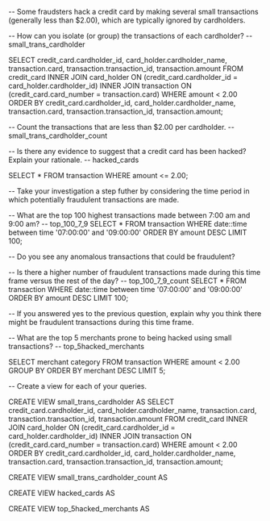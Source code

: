 -- Some fraudsters hack a credit card by making several small transactions (generally less than $2.00), which are typically ignored by cardholders. 

-- How can you isolate (or group) the transactions of each cardholder?
-- small_trans_cardholder

SELECT credit_card.cardholder_id,
		card_holder.cardholder_name,
		transaction.card,
		transaction.transaction_id,
		transaction.amount
FROM credit_card
INNER JOIN card_holder ON (credit_card.cardholder_id = card_holder.cardholder_id)
INNER JOIN transaction ON (credit_card.card_number = transaction.card)
WHERE amount < 2.00
ORDER BY credit_card.cardholder_id, card_holder.cardholder_name, transaction.card, transaction.transaction_id, transaction.amount;

-- Count the transactions that are less than $2.00 per cardholder. 
-- small_trans_cardholder_count

  
-- Is there any evidence to suggest that a credit card has been hacked? Explain your rationale.
-- hacked_cards

SELECT * FROM transaction WHERE amount <= 2.00;

-- Take your investigation a step futher by considering the time period in which potentially fraudulent transactions are made. 

-- What are the top 100 highest transactions made between 7:00 am and 9:00 am?
-- top_100_7_9
SELECT * FROM transaction
WHERE date::time between time '07:00:00' and '09:00:00' 
ORDER BY amount DESC
LIMIT 100;

-- Do you see any anomalous transactions that could be fraudulent?

-- Is there a higher number of fraudulent transactions made during this time frame versus the rest of the day?
-- top_100_7_9_count
SELECT * FROM transaction
WHERE date::time between time '07:00:00' and '09:00:00' 
ORDER BY amount DESC
LIMIT 100;


-- If you answered yes to the previous question, explain why you think there might be fraudulent transactions during this time frame.

-- What are the top 5 merchants prone to being hacked using small transactions?
-- top_5hacked_merchants 

SELECT merchant
		category
FROM transaction 
WHERE amount < 2.00
GROUP BY 
ORDER BY merchant DESC
LIMIT 5;

-- Create a view for each of your queries.

CREATE VIEW small_trans_cardholder AS
SELECT credit_card.cardholder_id,
		card_holder.cardholder_name,
		transaction.card,
		transaction.transaction_id,
		transaction.amount
FROM credit_card
INNER JOIN card_holder ON (credit_card.cardholder_id = card_holder.cardholder_id)
INNER JOIN transaction ON (credit_card.card_number = transaction.card)
WHERE amount < 2.00
ORDER BY credit_card.cardholder_id, card_holder.cardholder_name, transaction.card, transaction.transaction_id, transaction.amount;

CREATE VIEW small_trans_cardholder_count AS

CREATE VIEW hacked_cards AS

CREATE VIEW top_5hacked_merchants AS 